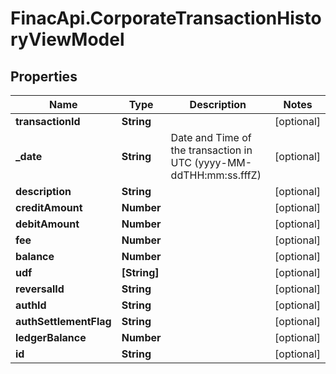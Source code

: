 # FinacApi.CorporateTransactionHistoryViewModel

## Properties
Name | Type | Description | Notes
------------ | ------------- | ------------- | -------------
**transactionId** | **String** |  | [optional] 
**_date** | **String** | Date and Time of the transaction in UTC (yyyy-MM-ddTHH:mm:ss.fffZ) | [optional] 
**description** | **String** |  | [optional] 
**creditAmount** | **Number** |  | [optional] 
**debitAmount** | **Number** |  | [optional] 
**fee** | **Number** |  | [optional] 
**balance** | **Number** |  | [optional] 
**udf** | **[String]** |  | [optional] 
**reversalId** | **String** |  | [optional] 
**authId** | **String** |  | [optional] 
**authSettlementFlag** | **String** |  | [optional] 
**ledgerBalance** | **Number** |  | [optional] 
**id** | **String** |  | [optional] 

